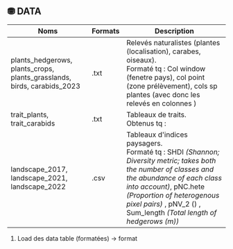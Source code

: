 
## ⛃ DATA 

| Noms                                                                    | Formats | Description                                                                                                                                                                                                                                                                    |
| ----------------------------------------------------------------------- | ------- | ------------------------------------------------------------------------------------------------------------------------------------------------------------------------------------------------------------------------------------------------------------------------------ |
| plants_hedgerows, plants_crops, plants_grasslands, birds, carabids_2023 | .txt    | Relevés naturalistes (plantes (localisation), carabes, oiseaux). <br>Formaté tq : Col window (fenetre pays), col point (zone prélèvement), cols sp plantes (avec donc les relevés en colonnes )                                                                                |
| trait_plants, trait_carabids                                            | .txt    | Tableaux de traits.<br>Obtenus tq :                                                                                                                                                                                                                                            |
| landscape_2017, landscape_2021, landscape_2022                          | .csv    | Tableaux d'indices paysagers.<br>Formaté tq : SHDI *(Shannon; Diversity metric; takes both the number of classes and the abundance of each class into account)*, pNC.hete *(Proportion of heterogenous pixel pairs)* , pNV_2 () , Sum_length *(Total length of hedgerows (m))* |




1. Load des data table (formatées) → format 
